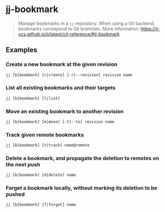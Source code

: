 # jj-bookmark

> Manage bookmarks in a `jj` repository. When using a Git backend, bookmarks correspond to Git branches. More information: <https://jj-vcs.github.io/jj/latest/cli-reference/#jj-bookmark>.

## Examples

### Create a new bookmark at the given revision

```bash
jj [b|bookmark] [c|create] [-r|--revision] revision name
```

### List all existing bookmarks and their targets

```bash
jj [b|bookmark] [l|list]
```

### Move an existing bookmark to another revision

```bash
jj [b|bookmark] [m|move] [-t|--to] revision name
```

### Track given remote bookmarks

```bash
jj [b|bookmark] [t|track] name@remote
```

### Delete a bookmark, and propagate the deletion to remotes on the next push

```bash
jj [b|bookmark] [d|delete] name
```

### Forget a bookmark locally, without marking its deletion to be pushed

```bash
jj [b|bookmark] [f|forget] name
```
